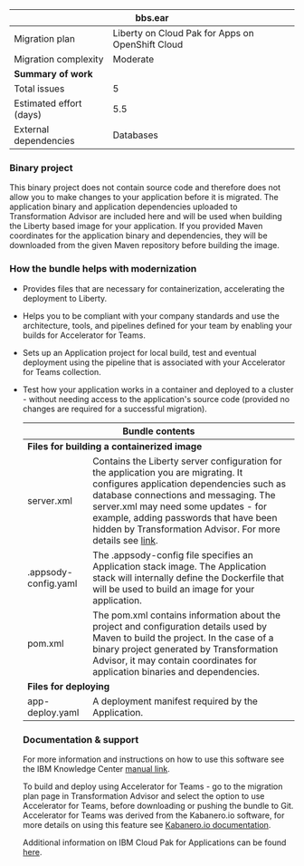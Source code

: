 <table>
   <thead>
      <tr>
         <th colSpan="2">bbs.ear</th>
      </tr>
   </thead>
  <tbody>
    <tr>
      <td>Migration plan</td>
      <td>Liberty on Cloud Pak for Apps on OpenShift Cloud</td>
    </tr>
    <tr>
      <td>Migration complexity</td>
      <td>Moderate</td>
    </tr>
     <tr>
        <td colSpan="2"><b>Summary of work</b></td>
     </tr>
     <tr>
        <td>Total issues</td>
        <td>5</td>
     </tr>
     <tr>
        <td>Estimated effort (days)</td>
        <td>5.5</td>
     </tr>
     <tr>
        <td>External dependencies</td>
        <td>
          Databases
        </td>
     </tr>
  </tbody>
</table>


### Binary project
This binary project does not contain source code and therefore does not allow you to make changes to your application before it is migrated. The application binary and application dependencies uploaded to Transformation Advisor are included here and will be used when building the Liberty based image for your application. If you provided Maven coordinates for the application binary and dependencies, they will be downloaded from the given Maven repository before building the image.
 
 ### How the bundle helps with modernization
 
  - Provides files that are necessary for containerization, accelerating the deployment to Liberty.
  
  - Helps you to be compliant with your company standards and use the architecture, tools, and pipelines defined for your team by enabling your builds for Accelerator for Teams.
- Sets up an Application project for local build, test and eventual deployment using the pipeline that is associated with your Accelerator for Teams collection.
- Test how your application works in a container and deployed to a cluster - without needing access to the application's source code (provided no changes are required for a successful migration).
  
  <table>
   <thead>
      <tr><th align="center" colSpan="2">Bundle contents</th></tr>
   </thead>
  <tbody>
    <tr><td colSpan="2"><b>Files for building a containerized image</b></td></tr>
    <tr><td>server.xml</td><td>Contains the Liberty server configuration for the application you are migrating. It configures application dependencies such as database connections and messaging. The server.xml may need some updates - for example, adding passwords that have been hidden by Transformation Advisor. For more details see <a href='https://www.ibm.com/support/knowledgecenter/SS5Q6W/migrationArtifacts/deployApps.html' target='_blank'>link</a>.</td></tr><tr><td>.appsody-config.yaml</td><td>The .appsody-config file specifies an Application stack image. The Application stack will internally define the Dockerfile that will be used to build an image for your application.</td></tr><tr><td>pom.xml</td><td>The pom.xml contains information about the project and configuration details used by Maven to build the project. In the case of a binary project generated by Transformation Advisor, it may contain coordinates for application binaries and dependencies.</td></tr>
    <tr>
       <td colSpan="2"><b>Files for deploying</b></td>
    </tr>
    <tr><td>app-deploy.yaml</td><td>A deployment manifest required by the Application.</td></tr>
  </tbody>
</table>  
 
 ### Documentation & support
 For more information and instructions on how to use this software see the IBM Knowledge Center [manual link](https://www.ibm.com/support/knowledgecenter/SS5Q6W/welcome.html). 

To build and deploy using Accelerator for Teams - go to the migration plan page in Transformation Advisor and select the option to use Accelerator for Teams, before downloading or pushing the bundle to Git. Accelerator for Teams was derived from the Kabanero.io software, for more details on using this feature see [Kabanero.io documentation](https://kabanero.io/docs/).

Additional information on IBM Cloud Pak for Applications can be found [here](https://www.ibm.com/support/knowledgecenter/SSCSJL/welcome.html).